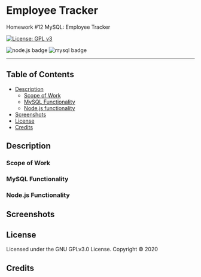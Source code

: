# Employee Tracker
Homework #12 MySQL: Employee Tracker

[![License: GPL v3](https://img.shields.io/badge/License-GPLv3-blue.svg)](https://github.com/natemking/employee_tracker/blob/main/LICENSE)

![node.js badge](https://img.shields.io/badge/node.js%20-%2343853D.svg?&style=for-the-badge&logo=node.js&logoColor=white)
![mysql badge](https://img.shields.io/badge/mysql-%2300f.svg?&style=for-the-badge&logo=mysql&logoColor=white)

---
## Table of Contents
 * [Description](#description)
    + [Scope of Work](#scope-of-work)
    + [MySQL Functionality](#mysql-functionality)
    + [Node.js functionality](#nodejs-functionality)
  * [Screenshots](#screenshots)
  * [License](#license)
  * [Credits](#credits)

## Description

### Scope of Work

### MySQL Functionality

### Node.js Functionality

## Screenshots

<!-- <summary><strong>Note Taker</strong></summary>
<br>


![index page](./app/public/assets/images/screenshots/note_taker_index.jpg?raw=true)
<br>
_Index.html_
<br>

![app functionality](./app/public/assets/images/screenshots/note_taker_notes.gif?raw=true)
<br>
_app functionality_
<br>

![workday planner hour change](./app/public/assets/images/screenshots/note_taker_index_mobile.jpg?raw=true)
<br>
_index.html on mobile_
<br>

![workday planner day change](./app/public/assets/images/screenshots/note_taker_notes_mobile.jpg?raw=true)
<br>
_notes.html on mobile_
<br> -->


## License
Licensed under the GNU GPLv3.0 License. Copyright © 2020

## Credits

<!-- * [Module Export more that one function](https://stackoverflow.com/questions/16631064/declare-multiple-module-exports-in-node-js/50692464)

* [Serving static files in Express](https://expressjs.com/en/starter/static-files.html)

* [Favicon](https://favicon.io/emoji-favicons/)

* [Deploying app to Heroku](https://www.freecodecamp.org/news/how-to-deploy-a-nodejs-app-to-heroku-from-github-without-installing-heroku-on-your-machine-433bec770efe/) 

* [Push object to array of of JSON file](https://stackoverflow.com/questions/61473968/how-to-push-object-inside-an-array-while-writing-to-a-file-in-node-js)

* [`require()` vs `fs.readFileSync()` to read JSON files](https://dev.to/tejesh/nodejs-read-json-file-using-require-vs-fs-module-4f94) -->

